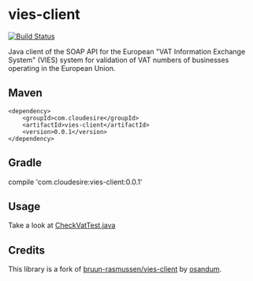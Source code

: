 vies-client
===========

[![Build Status](https://travis-ci.org/ClouDesire/vies-client.svg?branch=master)](https://travis-ci.org/ClouDesire/vies-client)

Java client of the SOAP API for the European "VAT Information Exchange System" (VIES) system for validation of VAT numbers of businesses operating in the European Union.

## Maven

```
<dependency>
    <groupId>com.cloudesire</groupId>
    <artifactId>vies-client</artifactId>
    <version>0.0.1</version>
</dependency>
```

## Gradle

compile 'com.cloudesire:vies-client:0.0.1'

## Usage

Take a look at [CheckVatTest.java](https://github.com/ClouDesire/vies-client/blob/master/src/test/java/com/cloudesire/vies_client/test/CheckVatTest.java)

## Credits

This library is a fork of [bruun-rasmussen/vies-client](https://github.com/bruun-rasmussen/vies-client) by [osandum](https://github.com/osandum).
